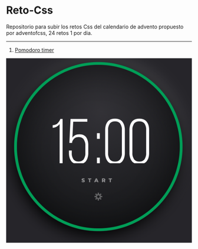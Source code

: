 # Reto-Css

Repositorio para subir los retos Css del calendario de advento propuesto por adventofcss, 24 retos 1 por dia.  

------------


1.  [Pomodoro timer](http:/https://github.com/ArielMarchioni/Reto-Css/tree/main/01_pomodoro_timer "Pomodoro timer")

 ![](https://github.com/ArielMarchioni/Reto-Css/blob/main/image/1.png)
